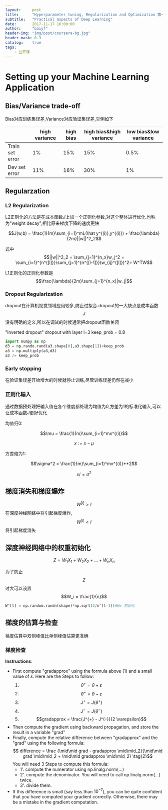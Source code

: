 ```yaml
---
layout:     post
title:      "Hyperparameter tuning, Regularization and Optimization 第一周笔记"
subtitle:   "Practical aspects of Deep Learning"
date:       2017-11-17 16:00:00
author:     "baiyf"
header-img: "img/post/coursera-bg.jpg"
header-mask: 0.3
catalog:    true
tags:
    - 公开课
---
```


# Setting up your Machine Learning Application

## Bias/Variance trade-off

Bias对应训练集误差,Variance对应验证集误差,举例如下

|                 | high variance | high bias | high bias&high variance | low bias&low variance |
| --------------- | ------------- | --------- | ----------------------- | --------------------- |
| Train set error | 1%            | 15%       | 15%                     | 0.5%                  |
| Dev set error   | 11%           | 16%       | 30%                     | 1%                    |

## Regularzation

### L2 Regularization

L2正则化的方法是在成本函数$J$上加一个正则化参数,对这个整体进行优化.也称为"weight decay",相比原来梯度下降的速度更快

$$J(w,b) = \frac{1}{m}\sum_{i=1}^mL(\hat y^{(i)},y^{(i)}) + \frac{\lambda}{2m}||w||^2_2$$

式中 
$$||w||^2_2 = \sum_{j=1}^{n_x}w_j^2 = \sum_{i=1}^{n^{[l]}}\sum_{j=1}^{n^{[l-1]}}(w_{ij}^{[l]})^2= W^TW$$

L1正则化的正则化参数是
$$\frac{\lambda}{2m}\sum_{j=1}^{n_x}|w_j|$$

### Dropout Regularization

dropout在计算机视觉领域应用较多,防止过拟合.dropout的一大缺点是成本函数$$J$$没有明确的定义,所以在调试的时候通常把dropout函数关闭

"Inverted dropout" dropout with layer l=3 keep_prob = 0.8

```python
import numpy as np
d3 = np.rando.rand(a3.shape[0],a3.shape[1])<keep_prob
a3 = np.multiply(a3,d3)
a3 /= keep_prob
```

### Early stopping

在验证集误差开始增大的时候就停止训练,尽管训练误差仍然在减小

### 正则化输入

通过数据预处理把输入值在各个维度都处理为均值为0,方差为1的标准化输入,可以让成本函数$J$更好优化.

均值归0:

$$\mu = \frac{1}{m}\sum_{i=1}^mx^{(i)}$$

$$x := x -\mu$$

方差缩为1:

$$\sigma^2 = \frac{1}{m}\sum_{i=1}^mx^{(i)}**2$$

$$x /= \sigma^2$$

## 梯度消失和梯度爆炸

$$W^{[l]} > I$$在深度神经网络中将引起梯度爆炸,$$W^{[l]} < I $$将引起梯度消失

## 深度神经网络中的权重初始化

$$Z = W_1X_1 + W_2X_2 + ... + W_nX_n$$

为了防止$$Z$$过大可以设置$$W_i = \frac{1}{n}$$

```python
W^[l] = np.random.randn(shape)*np.sqrt(2/n^[l-1])#He 初始化
```

## 梯度的估算与检查

梯度估算中双侧峰值比单侧峰值估算更准确

### 梯度检查

**Instructions**:

- First compute "gradapprox" using the formula above (1) and a small value of $\varepsilon$. Here are the Steps to follow:
    1. $$\theta^{+} = \theta + \varepsilon$$
    2. $$\theta^{-} = \theta - \varepsilon$$
    3. $$J^{+} = J(\theta^{+})$$
    4. $$J^{-} = J(\theta^{-})$$
    5. $$gradapprox = \frac{J^{+} - J^{-}}{2  \varepsilon}$$
- Then compute the gradient using backward propagation, and store the result in a variable "grad"
- Finally, compute the relative difference between "gradapprox" and the "grad" using the following formula:
  $$ difference = \frac {\mid\mid grad - gradapprox \mid\mid_2}{\mid\mid grad \mid\mid_2 + \mid\mid gradapprox \mid\mid_2} \tag{2}$$
  You will need 3 Steps to compute this formula:
   - 1'. compute the numerator using np.linalg.norm(...)
   - 2'. compute the denominator. You will need to call np.linalg.norm(...) twice.
   - 3'. divide them.
- If this difference is small (say less than $10^{-7}$), you can be quite confident that you have computed your gradient correctly. Otherwise, there may be a mistake in the gradient computation. 